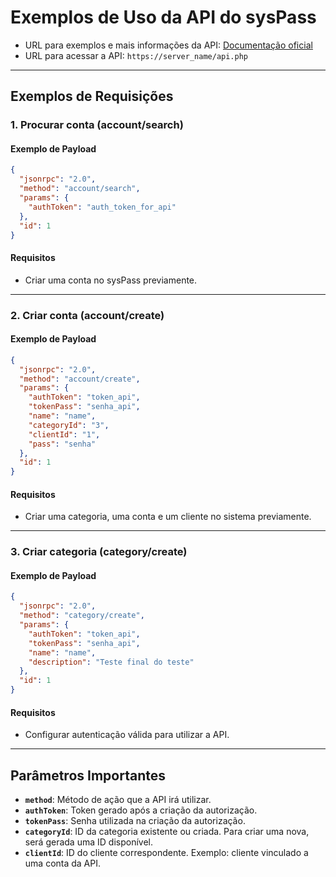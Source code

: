 
# Exemplos de Uso da API do sysPass

- URL para exemplos e mais informações da API: [Documentação oficial](https://syspass-doc.readthedocs.io/en/3.0/application/api.html)  
- URL para acessar a API: `https://server_name/api.php`

---

## Exemplos de Requisições

### **1. Procurar conta (account/search)**

#### Exemplo de Payload
```json
{
  "jsonrpc": "2.0",
  "method": "account/search",
  "params": {
    "authToken": "auth_token_for_api"
  },
  "id": 1
}
```

#### Requisitos
- Criar uma conta no sysPass previamente.

---

### **2. Criar conta (account/create)**

#### Exemplo de Payload
```json
{
  "jsonrpc": "2.0",
  "method": "account/create",
  "params": {
    "authToken": "token_api",
    "tokenPass": "senha_api",
    "name": "name",
    "categoryId": "3",
    "clientId": "1",
    "pass": "senha"
  },
  "id": 1
}
```

#### Requisitos
- Criar uma categoria, uma conta e um cliente no sistema previamente.

---

### **3. Criar categoria (category/create)**

#### Exemplo de Payload
```json
{
  "jsonrpc": "2.0",
  "method": "category/create",
  "params": {
    "authToken": "token_api",
    "tokenPass": "senha_api",
    "name": "name",
    "description": "Teste final do teste"
  },
  "id": 1
}
```

#### Requisitos
- Configurar autenticação válida para utilizar a API.

---

## Parâmetros Importantes

- **`method`**: Método de ação que a API irá utilizar.
- **`authToken`**: Token gerado após a criação da autorização.
- **`tokenPass`**: Senha utilizada na criação da autorização.
- **`categoryId`**: ID da categoria existente ou criada. Para criar uma nova, será gerada uma ID disponível.
- **`clientId`**: ID do cliente correspondente. Exemplo: cliente vinculado a uma conta da API.
